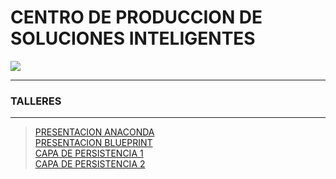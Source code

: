 # CENTRO DE PRODUCCION DE SOLUCIONES INTELIGENTES
<link href="http://siomi.datasena.com/analitica/Estilo.css" rel="stylesheet" type="text/css" />

<img src="https://blogger.googleusercontent.com/img/a/AVvXsEimdqxynaYJeDRuTUp3lzEWFnnQSC2KTVSxvnV70I2eZ5tOCfjwdNnExSTSm2tCf1xBFHVHwsN80OCpDCO0J80UTNWxPC86s7s5aB8rnizg7guNowqTxhr5Fd9WH48n7pn8uLZNFTgXuSGUH6BNncmfQEpOz9pAe_T0zD8n2-aGZk8-C_l6GWk-aq60fQ=s960">
<br>
<HR><H3>TALLERES</H3><HR>



>[PRESENTACION ANACONDA](https://t.ly/2y_WW)<BR>
>[PRESENTACION BLUEPRINT](http://t.ly/7vC89)<BR>
>[CAPA DE PERSISTENCIA 1](https://drive.google.com/drive/u/0/folders/1MDFhfnRDhSMPcpLNSDrMlu9bJCENrzeP)<BR>
>[CAPA DE PERSISTENCIA 2](https://t.ly/sI2bD)<BR>


 
